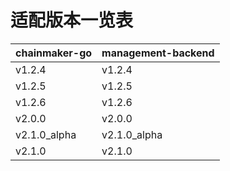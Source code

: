 # 适配版本一览表

| chainmaker-go | management-backend | 
| :----------------| :----------------| 
| v1.2.4           | v1.2.4           | 
| v1.2.5           | v1.2.5           | 
| v1.2.6           | v1.2.6           | 
| v2.0.0           | v2.0.0           | 
| v2.1.0_alpha           | v2.1.0_alpha           | 
| v2.1.0          | v2.1.0           | 
